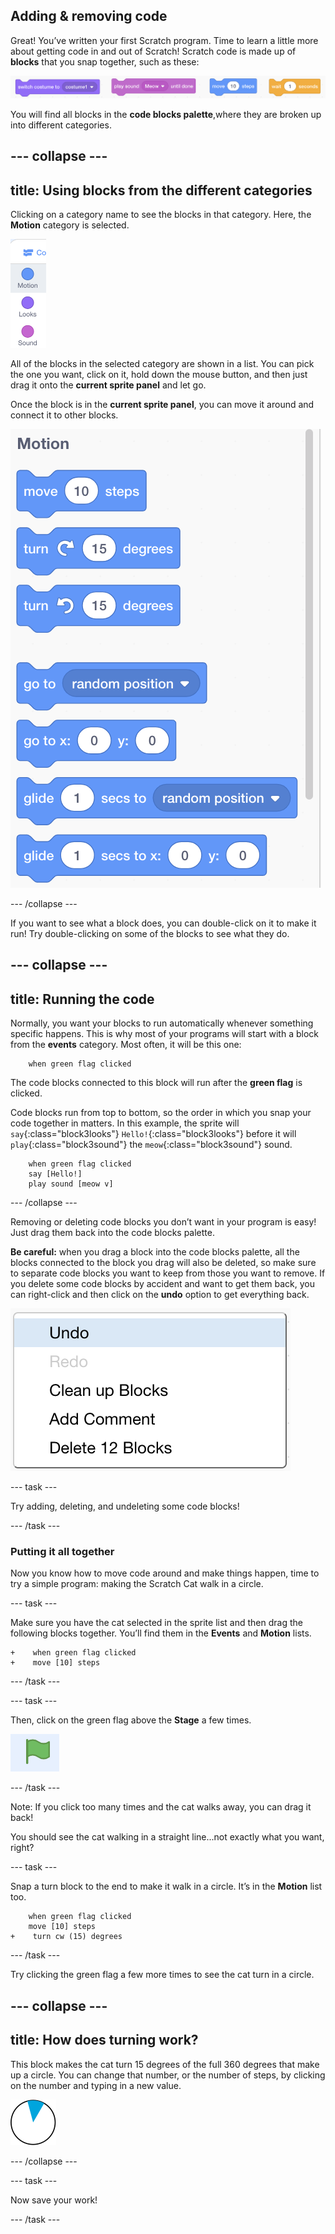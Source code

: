 ## Adding & removing code

Great! You’ve written your first Scratch program. Time to learn a little more about getting code in and out of Scratch! Scratch code is made up of **blocks** that you snap together, such as these:

![](images/code1.png)

You will find all blocks in the **code blocks palette**,where they are broken up into different categories. 

--- collapse ---
---
title: Using blocks from the different categories
---

Clicking on a category name to see the blocks in that category. Here, the **Motion** category is selected. 

![](images/code2a.png)

All of the blocks in the selected category are shown in a list. You can pick the one you want, click on it, hold down the mouse button, and then just drag it onto the **current sprite panel** and let go. 

Once the block is in the **current sprite panel**, you can move it around and connect it to other blocks.

![](images/code2b.png)

--- /collapse --- 

If you want to see what a block does, you can double-click on it to make it run! Try double-clicking on some of the blocks to see what they do.

--- collapse ---
---
title: Running the code
---

Normally, you want your blocks to run automatically whenever something specific happens. This is why most of your programs will start with a block from the **events** category. Most often, it will be this one: 

```blocks3
    when green flag clicked
```

The code blocks connected to this block will run after the **green flag** is clicked.

Code blocks run from top to bottom, so the order in which you snap your code together in matters. In this example, the sprite will `say`{:class="block3looks"} `Hello!`{:class="block3looks"} before it will `play`{:class="block3sound"} the `meow`{:class="block3sound"} sound. 


```blocks3
    when green flag clicked
    say [Hello!]
    play sound [meow v]
``` 

--- /collapse ---

Removing or deleting code blocks you don’t want in your program is easy! Just drag them back into the code blocks palette.

**Be careful:** when you drag a block into the code blocks palette, all the blocks connected to the block you drag will also be deleted, so make sure to separate code blocks you want to keep from those you want to remove. If you delete some code blocks by accident and want to get them back, you can right-click and then click on the **undo** option to get everything back.

![](images/code6.png)

--- task ---

Try adding, deleting, and undeleting some code blocks! 

--- /task ---

### Putting it all together

Now you know how to move code around and make things happen, time to try a simple program: making the Scratch Cat walk in a circle.

--- task ---

Make sure you have the cat selected in the sprite list and then drag the following blocks together. You’ll find them in the **Events** and **Motion** lists.

```blocks3
+    when green flag clicked
+    move [10] steps
``` 

--- /task ---

--- task ---

Then, click on the green flag above the **Stage** a few times. 

![](images/code7.png)

--- /task ---

Note: If you click too many times and the cat walks away, you can drag it back! 

You should see the cat walking in a straight line...not exactly what you want, right? 

--- task ---

Snap a turn block to the end to make it walk in a circle. It’s in the **Motion** list too. 

```blocks3
    when green flag clicked
    move [10] steps
+    turn cw (15) degrees
```

--- /task ---

Try clicking the green flag a few more times to see the cat turn in a circle.

--- collapse ---
---
title: How does turning work?
---

This block makes the cat turn 15 degrees of the full 360 degrees that make up a circle. You can change that number, or the number of steps, by clicking on the number and typing in a new value.

![](images/code9.png)

--- /collapse ---

--- task ---

Now save your work!

--- /task ---

